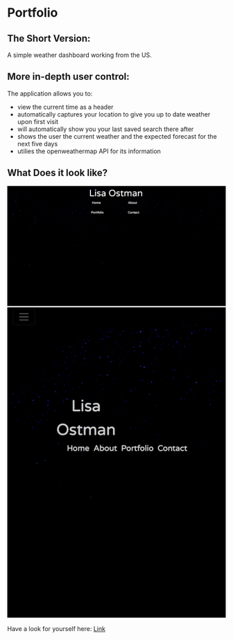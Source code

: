 # Portfolio

## The Short Version:
A simple weather dashboard working from the US.

## More in-depth user control:
The application allows you to: 
 * view the current time as a header
 * automatically captures your location to give you up to date weather upon first visit
 * will automatically show you your last saved search there after
 * shows the user the current weather and the expected forecast for the next five days
 * utilies the openweathermap API for its information
 
## What Does it look like?
![Image](/assets/images/1photo.png)
![Image](/assets/images/2photo.png)

Have a look for yourself here: [Link](https://lisaostman.github.io/updatedportfolio/)



